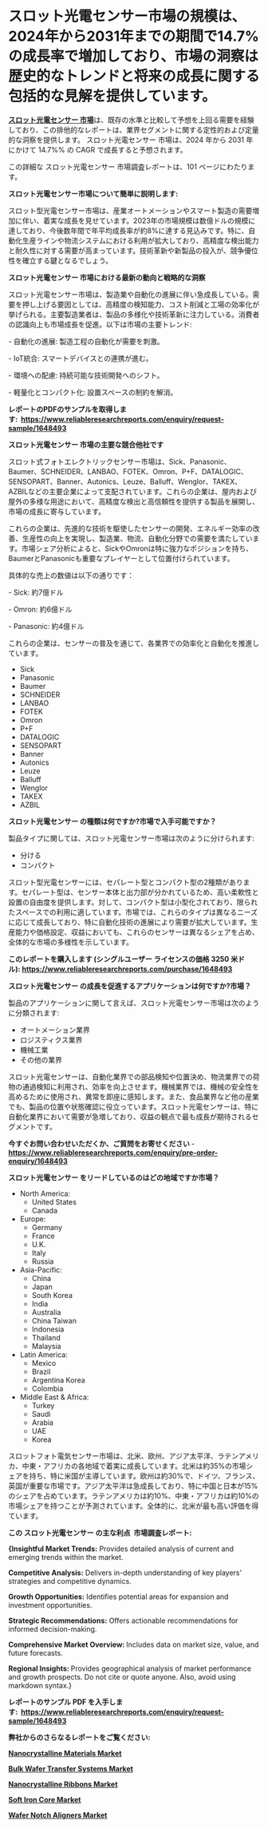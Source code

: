 <p><h1>スロット光電センサー市場の規模は、2024年から2031年までの期間で14.7%の成長率で増加しており、市場の洞察は歴史的なトレンドと将来の成長に関する包括的な見解を提供しています。</h1></p><p data-sourcepos="1:1-1:157"><strong><a href="https://www.reliableresearchreports.com/slot-photoelectric-sensor-market-r1648493?utm_campaign=110&utm_medium=36&utm_source=Github&utm_content=ia&utm_term=19122024&utm_id=slot-photoelectric-sensor">スロット光電センサー 市場</a></strong>は、既存の水準と比較して予想を上回る需要を経験しており、この排他的なレポートは、業界セグメントに関する定性的および定量的な洞察を提供します。 スロット光電センサー 市場は、2024 年から 2031 年にかけて 14.7%% の CAGR で成長すると予想されます。</p>
<p data-sourcepos="3:1-3:50">この詳細な スロット光電センサー 市場調査レポートは、101 ページにわたります。</p>
<p><strong>スロット光電センサー市場について簡単に説明します:</strong></p>
<p><p>スロット型光電センサー市場は、産業オートメーションやスマート製造の需要増加に伴い、着実な成長を見せています。2023年の市場規模は数億ドルの規模に達しており、今後数年間で年平均成長率が約8%に達する見込みです。特に、自動化生産ラインや物流システムにおける利用が拡大しており、高精度な検出能力と耐久性に対する需要が高まっています。技術革新や新製品の投入が、競争優位性を確立する鍵となるでしょう。</p></p>
<p><strong>スロット光電センサー 市場における最新の動向と戦略的な洞察</strong></p>
<p><p>スロット光電センサー市場は、製造業や自動化の進展に伴い急成長している。需要を押し上げる要因としては、高精度の検知能力、コスト削減と工場の効率化が挙げられる。主要製造業者は、製品の多様化や技術革新に注力している。消費者の認識向上も市場成長を促進。以下は市場の主要トレンド:</p><p>- 自動化の進展: 製造工程の自動化が需要を刺激。</p><p>- IoT統合: スマートデバイスとの連携が進む。</p><p>- 環境への配慮: 持続可能な技術開発へのシフト。</p><p>- 軽量化とコンパクト化: 設置スペースの制約を解消。</p></p>
<p><strong>レポートのPDFのサンプルを取得します</strong><strong>:&nbsp;&nbsp;<a href="https://www.reliableresearchreports.com/enquiry/request-sample/1648493?utm_campaign=110&utm_medium=36&utm_source=Github&utm_content=ia&utm_term=19122024&utm_id=slot-photoelectric-sensor">https://www.reliableresearchreports.com/enquiry/request-sample/1648493</a></strong></p>
<p><strong>スロット光電センサー 市場の主要な競合他社です</strong></p>
<p><p>スロット式フォトエレクトリックセンサー市場は、Sick、Panasonic、Baumer、SCHNEIDER、LANBAO、FOTEK、Omron、P+F、DATALOGIC、SENSOPART、Banner、Autonics、Leuze、Balluff、Wenglor、TAKEX、AZBILなどの主要企業によって支配されています。これらの企業は、屋内および屋外の多様な用途において、高精度な検出と高信頼性を提供する製品を展開し、市場の成長に寄与しています。</p><p>これらの企業は、先進的な技術を駆使したセンサーの開発、エネルギー効率の改善、生産性の向上を実現し、製造業、物流、自動化分野での需要を満たしています。市場シェア分析によると、SickやOmronは特に強力なポジションを持ち、BaumerとPanasonicも重要なプレイヤーとして位置付けられています。</p><p>具体的な売上の数値は以下の通りです：</p><p>- Sick: 約7億ドル</p><p>- Omron: 約6億ドル</p><p>- Panasonic: 約4億ドル </p><p>これらの企業は、センサーの普及を通じて、各業界での効率化と自動化を推進しています。</p></p>
<p><ul><li>Sick</li><li>Panasonic</li><li>Baumer</li><li>SCHNEIDER</li><li>LANBAO</li><li>FOTEK</li><li>Omron</li><li>P+F</li><li>DATALOGIC</li><li>SENSOPART</li><li>Banner</li><li>Autonics</li><li>Leuze</li><li>Balluff</li><li>Wenglor</li><li>TAKEX</li><li>AZBIL</li></ul></p>
<p><strong>スロット光電センサー の種類は何ですか?市場で入手可能ですか？</strong></p>
<p>製品タイプに関しては、スロット光電センサー市場は次のように分けられます:</p>
<p><ul><li>分ける</li><li>コンパクト</li></ul></p>
<p><p>スロット型光電センサーには、セパレート型とコンパクト型の2種類があります。セパレート型は、センサー本体と出力部が分かれているため、高い柔軟性と設置の自由度を提供します。対して、コンパクト型は小型化されており、限られたスペースでの利用に適しています。市場では、これらのタイプは異なるニーズに応じて成長しており、特に自動化技術の進展により需要が拡大しています。生産能力や価格設定、収益においても、これらのセンサーは異なるシェアを占め、全体的な市場の多様性を示しています。</p></p>
<p><strong>このレポートを購入します (シングルユーザー ライセンスの価格 3250 米ドル):&nbsp;<a href="https://www.reliableresearchreports.com/purchase/1648493?utm_campaign=110&utm_medium=36&utm_source=Github&utm_content=ia&utm_term=19122024&utm_id=slot-photoelectric-sensor">https://www.reliableresearchreports.com/purchase/1648493</a></strong></p>
<p><strong>スロット光電センサー の成長を促進するアプリケーションは何ですか?市場？</strong></p>
<p>製品のアプリケーションに関して言えば、スロット光電センサー市場は次のように分類されます:</p>
<p><ul><li>オートメーション業界</li><li>ロジスティクス業界</li><li>機械工業</li><li>その他の業界</li></ul></p>
<p><p>スロット光電センサーは、自動化業界での部品検知や位置決め、物流業界での荷物の通過検知に利用され、効率を向上させます。機械業界では、機械の安全性を高めるために使用され、異常を即座に感知します。また、食品業界など他の産業でも、製品の位置や状態確認に役立っています。スロット光電センサーは、特に自動化業界において需要が急増しており、収益の観点で最も成長が期待されるセグメントです。</p></p>
<p><strong>今すぐお問い合わせいただくか、ご質問をお寄せください</strong><strong>&nbsp;</strong>-<strong><a href="https://www.reliableresearchreports.com/enquiry/pre-order-enquiry/1648493?utm_campaign=110&utm_medium=36&utm_source=Github&utm_content=ia&utm_term=19122024&utm_id=slot-photoelectric-sensor">https://www.reliableresearchreports.com/enquiry/pre-order-enquiry/1648493</a></strong></p>
<p><strong>スロット光電センサー をリードしているのはどの地域ですか市場？</strong></p>
<p><ul>
    <li>
        North America:
        <ul>
            <li>United States</li>
            <li>Canada</li>
        </ul>
    </li>
    <li>
        Europe:
        <ul>
            <li>Germany</li>
            <li>France</li>
            <li>U.K.</li>
            <li>Italy</li>
            <li>Russia</li>
        </ul>
    </li>
    <li>
        Asia-Pacific:
        <ul>
            <li>China</li>
            <li>Japan</li>
            <li>South Korea</li>
            <li>India</li>
            <li>Australia</li>
            <li>China Taiwan</li>
            <li>Indonesia</li>
            <li>Thailand</li>
            <li>Malaysia</li>
        </ul>
    </li>
    <li>
        Latin America:
        <ul>
            <li>Mexico</li>
            <li>Brazil</li>
            <li>Argentina Korea</li>
            <li>Colombia</li>
        </ul>
    </li>
    <li>
        Middle East & Africa:
        <ul>
            <li>Turkey</li>
            <li>Saudi</li>
            <li>Arabia</li>
            <li>UAE</li>
            <li>Korea</li>
        </ul>
    </li>
    </ul></p>
<p><p>スロットフォト電気センサー市場は、北米、欧州、アジア太平洋、ラテンアメリカ、中東・アフリカの各地域で着実に成長しています。北米は約35%の市場シェアを持ち、特に米国が主導しています。欧州は約30%で、ドイツ、フランス、英国が重要な市場です。アジア太平洋は急成長しており、特に中国と日本が15%のシェアを占めています。ラテンアメリカは約10%、中東・アフリカは約10%の市場シェアを持つことが予測されています。全体的に、北米が最も高い評価を得ています。</p></p>
<p><strong>この スロット光電センサー の主な利点&nbsp; 市場調査レポート:</strong></p>
<p><strong>{Insightful Market Trends:</strong> Provides detailed analysis of current and emerging trends within the market.</p>
<p><strong>Competitive Analysis:</strong> Delivers in-depth understanding of key players' strategies and competitive dynamics.</p>
<p><strong>Growth Opportunities:</strong> Identifies potential areas for expansion and investment opportunities.</p>
<p><strong>Strategic Recommendations:</strong> Offers actionable recommendations for informed decision-making.</p>
<p><strong>Comprehensive Market Overview: </strong>Includes data on market size, value, and future forecasts.</p>
<p><strong>Regional Insights: </strong>Provides geographical analysis of market performance and growth prospects. Do not cite or quote anyone. Also, avoid using markdown syntax.}</p>
<p><strong>レポートのサンプル PDF を入手します:&nbsp;</strong><strong>&nbsp;<a href="https://www.reliableresearchreports.com/enquiry/request-sample/1648493?utm_campaign=110&utm_medium=36&utm_source=Github&utm_content=ia&utm_term=19122024&utm_id=slot-photoelectric-sensor">https://www.reliableresearchreports.com/enquiry/request-sample/1648493</a></strong></p>
<p></p>
<p></p>
<p></p>
<p></p>
<p><strong>弊社からのさらなるレポートをご覧ください:</strong></p>
<p><strong><p><a href="https://www.linkedin.com/pulse/thorough-examination-global-nanocrystalline-materials-market-ozmbf?utm_campaign=110&utm_medium=36&utm_source=Github&utm_content=ia&utm_term=19122024&utm_id=slot-photoelectric-sensor">Nanocrystalline Materials Market</a></p><p><a href="https://github.com/globismark/Market-Research-Report-List-5/blob/main/bulk-wafer-transfer-systems-market.md?utm_campaign=110&utm_medium=36&utm_source=Github&utm_content=ia&utm_term=19122024&utm_id=slot-photoelectric-sensor">Bulk Wafer Transfer Systems Market</a></p><p><a href="https://www.linkedin.com/pulse/nanocrystalline-ribbons-market-taking-off-growth-factors-t4rpf?utm_campaign=110&utm_medium=36&utm_source=Github&utm_content=ia&utm_term=19122024&utm_id=slot-photoelectric-sensor">Nanocrystalline Ribbons Market</a></p><p><a href="https://www.linkedin.com/pulse/assessing-competition-soft-iron-core-market-strengths-67xge?utm_campaign=110&utm_medium=36&utm_source=Github&utm_content=ia&utm_term=19122024&utm_id=slot-photoelectric-sensor">Soft Iron Core Market</a></p><p><a href="https://github.com/prosalinda88/Market-Research-Report-List-6/blob/main/wafer-notch-aligners-market.md?utm_campaign=110&utm_medium=36&utm_source=Github&utm_content=ia&utm_term=19122024&utm_id=slot-photoelectric-sensor">Wafer Notch Aligners Market</a></p></strong></p>